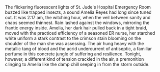 The flickering fluorescent lights of St. Jude's Hospital Emergency Room buzzed like trapped insects, a sound Amelia Reyes had long since tuned out.  It was 2:17 am, the witching hour, when the veil between sanity and chaos seemed thinnest.  Rain lashed against the windows, mirroring the frantic energy inside.  Amelia, her dark hair pulled back in a tight braid, moved with the practiced efficiency of a seasoned ER nurse, her starched white uniform a stark contrast to the crimson stain blooming on the shoulder of the man she was assessing.  The air hung heavy with the metallic tang of blood and the acrid undercurrent of antiseptic, a familiar perfume in this concrete jungle of suffering and resilience. Tonight, however, a different kind of tension crackled in the air, a premonition clinging to Amelia like the damp chill seeping in from the storm outside.
